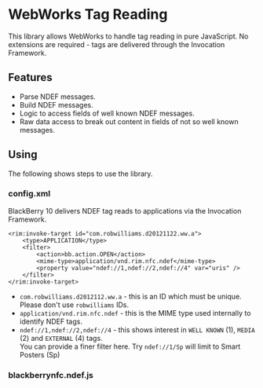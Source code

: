 # WebWorks Tag Reading

This library allows WebWorks to handle tag reading in pure JavaScript. No extensions are required - tags are delivered through the Invocation Framework.

## Features

* Parse NDEF messages.
* Build NDEF messages.
* Logic to access fields of well known NDEF messages.
* Raw data access to break out content in fields of not so well known messages.

## Using

The following shows steps to use the library.

### config.xml

BlackBerry 10 delivers NDEF tag reads to applications via the Invocation Framework.

```
<rim:invoke-target id="com.robwilliams.d20121122.ww.a">
	<type>APPLICATION</type>
	<filter>
		<action>bb.action.OPEN</action>
		<mime-type>application/vnd.rim.nfc.ndef</mime-type>
		<property value="ndef://1,ndef://2,ndef://4" var="uris" />
	</filter>
</rim:invoke-target>
```

* `com.robwilliams.d2012112.ww.a` - this is an ID which must be unique. Please don't use `robwilliams` IDs.
* `application/vnd.rim.nfc.ndef` - this is the MIME type used internally to identify NDEF tags.
* `ndef://1,ndef://2,ndef://4` - this shows interest in `WELL KNOWN` (1), `MEDIA` (2) and `EXTERNAL` (4) tags.  
You can provide a finer filter here. Try `ndef://1/Sp` will limit to Smart Posters (Sp)  

### blackberrynfc.ndef.js


